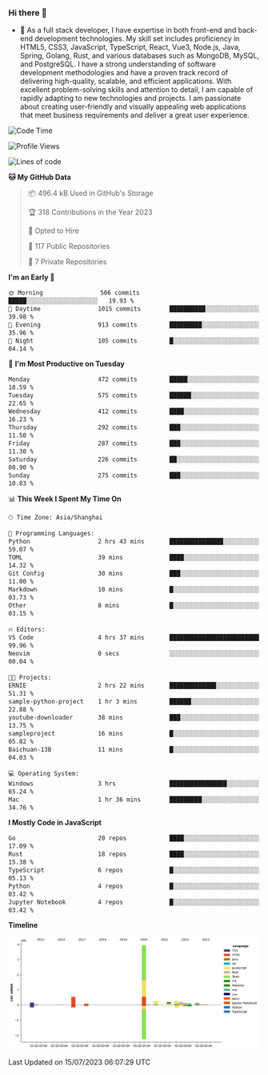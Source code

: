 ### Hi there 👋

- 🌱 As a full stack developer, I have expertise in both front-end and back-end development technologies. My skill set includes proficiency in HTML5, CSS3, JavaScript, TypeScript, React, Vue3, Node.js, Java, Spring, Golang, Rust, and various databases such as MongoDB, MySQL, and PostgreSQL. I have a strong understanding of software development methodologies and have a proven track record of delivering high-quality, scalable, and efficient applications. With excellent problem-solving skills and attention to detail, I am capable of rapidly adapting to new technologies and projects. I am passionate about creating user-friendly and visually appealing web applications that meet business requirements and deliver a great user experience.

<!--START_SECTION:waka-->
![Code Time](http://img.shields.io/badge/Code%20Time-1%2C065%20hrs%2045%20mins-blue)

![Profile Views](http://img.shields.io/badge/Profile%20Views-1-blue)

![Lines of code](https://img.shields.io/badge/From%20Hello%20World%20I%27ve%20Written-6.0%20million%20lines%20of%20code-blue)

**🐱 My GitHub Data** 

> 📦 496.4 kB Used in GitHub's Storage 
 > 
> 🏆 318 Contributions in the Year 2023
 > 
> 💼 Opted to Hire
 > 
> 📜 117 Public Repositories 
 > 
> 🔑 7 Private Repositories 
 > 
**I'm an Early 🐤** 

```text
🌞 Morning                506 commits         █████░░░░░░░░░░░░░░░░░░░░   19.93 % 
🌆 Daytime                1015 commits        ██████████░░░░░░░░░░░░░░░   39.98 % 
🌃 Evening                913 commits         █████████░░░░░░░░░░░░░░░░   35.96 % 
🌙 Night                  105 commits         █░░░░░░░░░░░░░░░░░░░░░░░░   04.14 % 
```
📅 **I'm Most Productive on Tuesday** 

```text
Monday                   472 commits         █████░░░░░░░░░░░░░░░░░░░░   18.59 % 
Tuesday                  575 commits         ██████░░░░░░░░░░░░░░░░░░░   22.65 % 
Wednesday                412 commits         ████░░░░░░░░░░░░░░░░░░░░░   16.23 % 
Thursday                 292 commits         ███░░░░░░░░░░░░░░░░░░░░░░   11.50 % 
Friday                   287 commits         ███░░░░░░░░░░░░░░░░░░░░░░   11.30 % 
Saturday                 226 commits         ██░░░░░░░░░░░░░░░░░░░░░░░   08.90 % 
Sunday                   275 commits         ███░░░░░░░░░░░░░░░░░░░░░░   10.83 % 
```


📊 **This Week I Spent My Time On** 

```text
🕑︎ Time Zone: Asia/Shanghai

💬 Programming Languages: 
Python                   2 hrs 43 mins       ███████████████░░░░░░░░░░   59.07 % 
TOML                     39 mins             ████░░░░░░░░░░░░░░░░░░░░░   14.32 % 
Git Config               30 mins             ███░░░░░░░░░░░░░░░░░░░░░░   11.00 % 
Markdown                 10 mins             █░░░░░░░░░░░░░░░░░░░░░░░░   03.73 % 
Other                    8 mins              █░░░░░░░░░░░░░░░░░░░░░░░░   03.15 % 

🔥 Editors: 
VS Code                  4 hrs 37 mins       █████████████████████████   99.96 % 
Neovim                   0 secs              ░░░░░░░░░░░░░░░░░░░░░░░░░   00.04 % 

🐱‍💻 Projects: 
ERNIE                    2 hrs 22 mins       █████████████░░░░░░░░░░░░   51.31 % 
sample-python-project    1 hr 3 mins         ██████░░░░░░░░░░░░░░░░░░░   22.88 % 
youtube-downloader       38 mins             ███░░░░░░░░░░░░░░░░░░░░░░   13.75 % 
sampleproject            16 mins             █░░░░░░░░░░░░░░░░░░░░░░░░   05.82 % 
Baichuan-13B             11 mins             █░░░░░░░░░░░░░░░░░░░░░░░░   04.03 % 

💻 Operating System: 
Windows                  3 hrs               ████████████████░░░░░░░░░   65.24 % 
Mac                      1 hr 36 mins        █████████░░░░░░░░░░░░░░░░   34.76 % 
```

**I Mostly Code in JavaScript** 

```text
Go                       20 repos            ████░░░░░░░░░░░░░░░░░░░░░   17.09 % 
Rust                     18 repos            ████░░░░░░░░░░░░░░░░░░░░░   15.38 % 
TypeScript               6 repos             █░░░░░░░░░░░░░░░░░░░░░░░░   05.13 % 
Python                   4 repos             █░░░░░░░░░░░░░░░░░░░░░░░░   03.42 % 
Jupyter Notebook         4 repos             █░░░░░░░░░░░░░░░░░░░░░░░░   03.42 % 
```



**Timeline**

![Lines of Code chart](https://raw.githubusercontent.com/elton/elton/main/assets/bar_graph.png)


 Last Updated on 15/07/2023 06:07:29 UTC
<!--END_SECTION:waka-->

<!--
**elton/elton** is a ✨ _special_ ✨ repository because its `README.md` (this file) appears on your GitHub profile.

Here are some ideas to get you started:

- 🔭 I’m currently working on ...
- 🌱 I’m currently learning ...
- 👯 I’m looking to collaborate on ...
- 🤔 I’m looking for help with ...
- 💬 Ask me about ...
- 📫 How to reach me: ...
- 😄 Pronouns: ...
- ⚡ Fun fact: ...
-->

